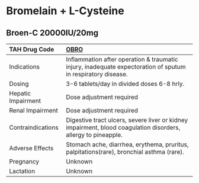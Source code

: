 # Bromelain + L-Cysteine

## Broen-C 20000IU/20mg

| TAH Drug Code      | [**OBRO**](https://www.tahsda.org.tw/drugs/hissearch.php?drug_code=OBRO)                                      |
|:-------------------|:--------------------------------------------------------------------------------------------------------------|
| Indications        | Inflammation after operation & traumatic injury, inadequate expectoration of sputum in respiratory disease.   |
| Dosing             | 3-6 tablets/day in divided doses 6-8 hrly.                                                                    |
| Hepatic Impairment | Dose adjustment required                                                                                      |
| Renal Impairment   | Dose adjustment required                                                                                      |
| Contraindications  | Digestive tract ulcers, severe liver or kidney impairment, blood coagulation disorders, allergy to pineapple. |
| Adverse Effects    | Stomach ache, diarrhea, erythema, pruritus, palpitations(rare), bronchial asthma (rare).                      |
| Pregnancy          | Unknown                                                                                                       |
| Lactation          | Unknown                                                                                                       |

